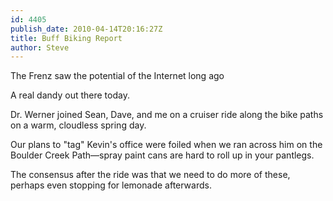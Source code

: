 ```yaml
---
id: 4405
publish_date: 2010-04-14T20:16:27Z
title: Buff Biking Report
author: Steve
---
```

  
The Frenz saw the potential of the Internet long ago

A real dandy out there today.

Dr. Werner joined Sean, Dave, and me on a cruiser ride along the bike paths on a warm, cloudless spring day.

Our plans to "tag" Kevin's office were foiled when we ran across him on the Boulder Creek Path—spray paint cans are hard to roll up in your pantlegs.

The consensus after the ride was that we need to do more of these, perhaps even stopping for lemonade afterwards.